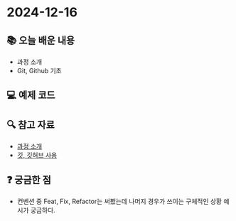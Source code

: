 # 2024-12-16

## 📚 오늘 배운 내용
- 과정 소개 
- Git, Github 기초

## 💻 예제 코드
<!-- 실습한 코드나 예제를 추가 -->

## 🔍 참고 자료
- [과정 소개](../topics/orientation.md)
- [깃, 깃허브 사용](../topics/git.md)

## ❓ 궁금한 점
- 컨벤션 중 Feat, Fix, Refactor는 써봤는데 나머지 경우가 쓰이는 구체적인 상황 예시가 궁금하다.